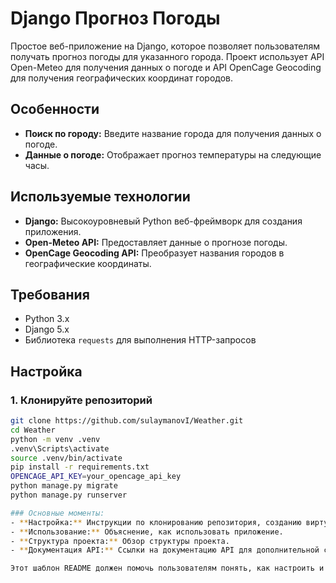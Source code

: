 # Django Прогноз Погоды

Простое веб-приложение на Django, которое позволяет пользователям получать прогноз погоды для указанного города. Проект использует API Open-Meteo для получения данных о погоде и API OpenCage Geocoding для получения географических координат городов.

## Особенности

- **Поиск по городу:** Введите название города для получения данных о погоде.
- **Данные о погоде:** Отображает прогноз температуры на следующие часы.

## Используемые технологии

- **Django:** Высокоуровневый Python веб-фреймворк для создания приложения.
- **Open-Meteo API:** Предоставляет данные о прогнозе погоды.
- **OpenCage Geocoding API:** Преобразует названия городов в географические координаты.

## Требования

- Python 3.x
- Django 5.x
- Библиотека `requests` для выполнения HTTP-запросов

## Настройка

### 1. Клонируйте репозиторий

```bash
git clone https://github.com/sulaymanovI/Weather.git
cd Weather
python -m venv .venv
.venv\Scripts\activate
source .venv/bin/activate
pip install -r requirements.txt
OPENCAGE_API_KEY=your_opencage_api_key
python manage.py migrate
python manage.py runserver

### Основные моменты:
- **Настройка:** Инструкции по клонированию репозитория, созданию виртуального окружения, установке зависимостей и запуску проекта.
- **Использование:** Объяснение, как использовать приложение.
- **Структура проекта:** Обзор структуры проекта.
- **Документация API:** Ссылки на документацию API для дополнительной справки.

Этот шаблон README должен помочь пользователям понять, как настроить и использовать ваше приложение.


